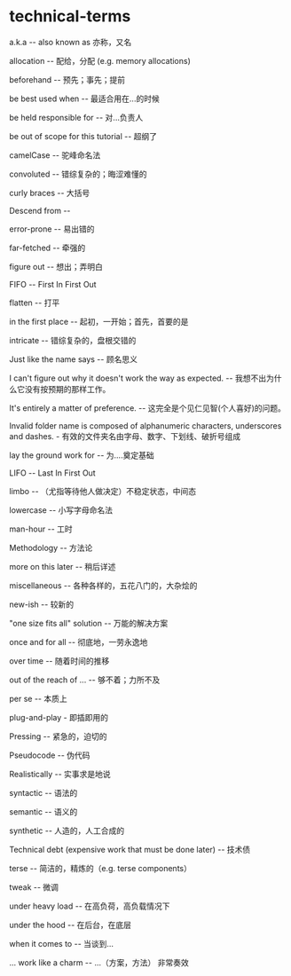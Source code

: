 # technical-terms

a.k.a -- also known as 亦称，又名

allocation -- 配给，分配 (e.g. memory allocations)

beforehand -- 预先；事先；提前

be best used when -- 最适合用在...的时候

be held responsible for -- 对...负责人

be out of scope for this tutorial -- 超纲了

camelCase -- 驼峰命名法

convoluted -- 错综复杂的；晦涩难懂的

curly braces -- 大括号

Descend from --

error-prone -- 易出错的

far-fetched -- 牵强的

figure out -- 想出；弄明白

FIFO -- First In First Out

flatten -- 打平

in the first place -- 起初，一开始；首先，首要的是

intricate -- 错综复杂的，盘根交错的

Just like the name says -- 顾名思义

I can't figure out why it doesn't work the way as expected. -- 我想不出为什么它没有按预期的那样工作。

It's entirely a matter of preference. -- 这完全是个见仁见智(个人喜好)的问题。

Invalid folder name is composed of alphanumeric characters, underscores and dashes. - 有效的文件夹名由字母、数字、下划线、破折号组成

lay the ground work for -- 为....奠定基础

LIFO -- Last In First Out

limbo -- （尤指等待他人做决定）不稳定状态，中间态

lowercase -- 小写字母命名法

man-hour -- 工时

Methodology -- 方法论

more on this later -- 稍后详述

miscellaneous -- 各种各样的，五花八门的，大杂烩的

new-ish -- 较新的

"one size fits all" solution -- 万能的解决方案

once and for all -- 彻底地，一劳永逸地

over time -- 随着时间的推移

out of the reach of ... -- 够不着；力所不及

per se -- 本质上

plug-and-play - 即插即用的

Pressing -- 紧急的，迫切的

Pseudocode -- 伪代码

Realistically -- 实事求是地说

syntactic -- 语法的

semantic -- 语义的

synthetic -- 人造的，人工合成的

Technical debt (expensive work that must be done later) -- 技术债

terse -- 简洁的，精炼的（e.g. terse components）

tweak -- 微调

under heavy load -- 在高负荷，高负载情况下

under the hood -- 在后台，在底层

when it comes to -- 当谈到...

... work like a charm -- ...（方案，方法） 非常奏效
